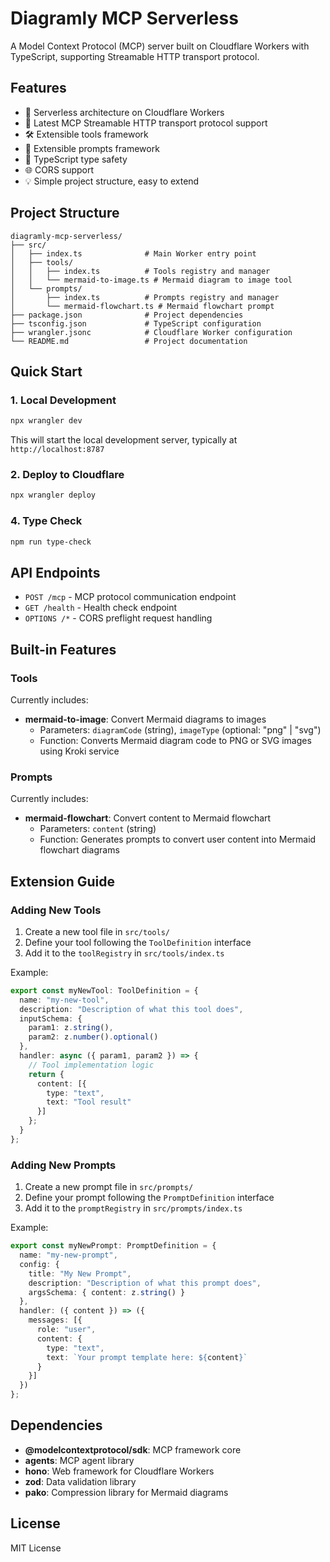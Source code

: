 # Diagramly MCP Serverless

A Model Context Protocol (MCP) server built on Cloudflare Workers with TypeScript, supporting Streamable HTTP transport protocol.

## Features

- 🚀 Serverless architecture on Cloudflare Workers
- 📡 Latest MCP Streamable HTTP transport protocol support
- 🛠️ Extensible tools framework
- 📝 Extensible prompts framework
- 🔧 TypeScript type safety
- 🌐 CORS support
- 💡 Simple project structure, easy to extend

## Project Structure

```
diagramly-mcp-serverless/
├── src/
│   ├── index.ts              # Main Worker entry point
│   ├── tools/
│   │   ├── index.ts          # Tools registry and manager
│   │   └── mermaid-to-image.ts # Mermaid diagram to image tool
│   └── prompts/
│       ├── index.ts          # Prompts registry and manager
│       └── mermaid-flowchart.ts # Mermaid flowchart prompt
├── package.json              # Project dependencies
├── tsconfig.json             # TypeScript configuration
├── wrangler.jsonc            # Cloudflare Worker configuration
└── README.md                 # Project documentation
```

## Quick Start

### 1. Local Development

```bash
npx wrangler dev
```

This will start the local development server, typically at `http://localhost:8787`

### 2. Deploy to Cloudflare

```bash
npx wrangler deploy
```

### 4. Type Check

```bash
npm run type-check
```

## API Endpoints

- `POST /mcp` - MCP protocol communication endpoint
- `GET /health` - Health check endpoint
- `OPTIONS /*` - CORS preflight request handling

## Built-in Features

### Tools

Currently includes:

- **mermaid-to-image**: Convert Mermaid diagrams to images
  - Parameters: `diagramCode` (string), `imageType` (optional: "png" | "svg")
  - Function: Converts Mermaid diagram code to PNG or SVG images using Kroki service

### Prompts

Currently includes:

- **mermaid-flowchart**: Convert content to Mermaid flowchart
  - Parameters: `content` (string)
  - Function: Generates prompts to convert user content into Mermaid flowchart diagrams

## Extension Guide

### Adding New Tools

1. Create a new tool file in `src/tools/`
2. Define your tool following the `ToolDefinition` interface
3. Add it to the `toolRegistry` in `src/tools/index.ts`

Example:

```typescript
export const myNewTool: ToolDefinition = {
  name: "my-new-tool",
  description: "Description of what this tool does",
  inputSchema: {
    param1: z.string(),
    param2: z.number().optional()
  },
  handler: async ({ param1, param2 }) => {
    // Tool implementation logic
    return {
      content: [{
        type: "text",
        text: "Tool result"
      }]
    };
  }
};
```

### Adding New Prompts

1. Create a new prompt file in `src/prompts/`
2. Define your prompt following the `PromptDefinition` interface
3. Add it to the `promptRegistry` in `src/prompts/index.ts`

Example:

```typescript
export const myNewPrompt: PromptDefinition = {
  name: "my-new-prompt",
  config: {
    title: "My New Prompt",
    description: "Description of what this prompt does",
    argsSchema: { content: z.string() }
  },
  handler: ({ content }) => ({
    messages: [{
      role: "user",
      content: {
        type: "text",
        text: `Your prompt template here: ${content}`
      }
    }]
  })
};
```

## Dependencies

- **@modelcontextprotocol/sdk**: MCP framework core
- **agents**: MCP agent library
- **hono**: Web framework for Cloudflare Workers
- **zod**: Data validation library
- **pako**: Compression library for Mermaid diagrams

## License

MIT License